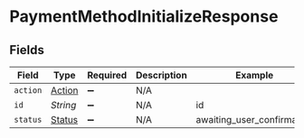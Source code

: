 # PaymentMethodInitializeResponse


## Fields

| Field                                   | Type                                    | Required                                | Description                             | Example                                 |
| --------------------------------------- | --------------------------------------- | --------------------------------------- | --------------------------------------- | --------------------------------------- |
| `action`                                | [Action](../../models/shared/Action.md) | :heavy_minus_sign:                      | N/A                                     |                                         |
| `id`                                    | *String*                                | :heavy_minus_sign:                      | N/A                                     | id                                      |
| `status`                                | [Status](../../models/shared/Status.md) | :heavy_minus_sign:                      | N/A                                     | awaiting_user_confirmation              |